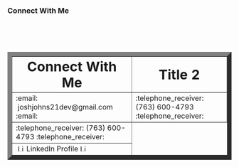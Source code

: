 ### Connect With Me

 <br>
 <br>
 <br>

<div align='center'>
 
<table border='10'>
 <tr>
    <th><b style="font-size:30px">Connect With Me</b></th>
    <th><b style="font-size:30px">Title 2</b></th>
 </tr>
 <tr>
    <td>:email: &nbsp;joshjohns21dev@gmail.com :email:</td>
    <td>:telephone_receiver: (763) 600-4793 :telephone_receiver:</td>
 </tr>
 <tr>
  <td>:telephone_receiver: (763) 600-4793 :telephone_receiver:</td>
 </tr>
 <tr>
  <td>&nbsp;<image src="https://upload.wikimedia.org/wikipedia/commons/thumb/c/ca/LinkedIn_logo_initials.png/640px-LinkedIn_logo_initials.png" alt="LinkedIn logo" width="15" height="15" />&nbsp;<a src='https://www.linkedin.com/in/josh-johnson/'>LinkedIn Profile</a> <image src="https://upload.wikimedia.org/wikipedia/commons/thumb/c/ca/LinkedIn_logo_initials.png/640px-LinkedIn_logo_initials.png" alt="LinkedIn logo" width="15" height="15" /></td>
 </tr>
</table>

</div>


<!--
Here are some ideas to get you started:

- 🔭 I’m currently working on ...
- 🌱 I’m currently learning ...
- 👯 I’m looking to collaborate on ...
- 🤔 I’m looking for help with ...
- 💬 Ask me about ...
- 📫 How to reach me: ...
- 😄 Pronouns: ...
- ⚡ Fun fact: ...
-->
